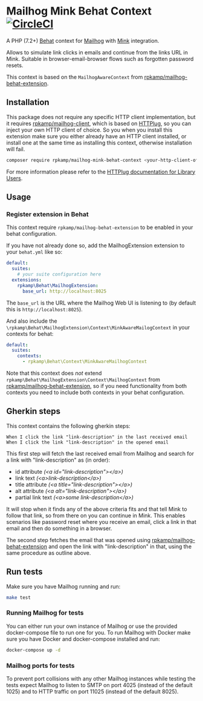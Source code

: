 # Mailhog Mink Behat Context [![CircleCI](https://circleci.com/gh/rpkamp/mailhog-mink-behat-context/tree/master.svg?style=svg)](https://circleci.com/gh/rpkamp/mailhog-mink-behat-context/tree/master)

A PHP (7.2+) [Behat] context for [Mailhog][mailhog] with [Mink][mink] integration.

Allows to simulate link clicks in emails and continue from the links URL in Mink. Suitable in browser-email-browser flows such as forgotten password resets.

This context is based on the `MailhogAwareContext` from [rpkamp/mailhog-behat-extension][mailhog-behat-extension].

## Installation

This package does not require any specific HTTP client implementation, but it requires [rpkamp/mailhog-client][mailhog-client], which is based on [HTTPlug][httplug], so you can inject your own HTTP client of choice. So you when you install this extension make sure you either already have an HTTP client installed, or install one at the same time as installing this context, otherwise installation will fail.

```bash
composer require rpkamp/mailhog-mink-behat-context <your-http-client-of-choice>
```

For more information please refer to the [HTTPlug documentation for Library Users][httplug-docs].

## Usage

### Register extension in Behat

This context require `rpkamp/mailhog-behat-extension` to be enabled in your behat configuration.

If you have not already done so, add the MailhogExtension extension to your `behat.yml` like so:

```yaml
default:
  suites:
    # your suite configuration here
  extensions:
    rpkamp\Behat\MailhogExtension:
      base_url: http://localhost:8025
```

The `base_url` is the URL where the Mailhog Web UI is listening to (by default this is `http://localhost:8025`).

And also include the `\rpkamp\Behat\MailhogExtension\Context\MinkAwareMailogContext` in your contexts for behat:

```yaml
default:
  suites:
    contexts:
      - rpkamp\Behat\Context\MinkAwareMailhogContext

```

Note that this context does _not_ extend `rpkamp\Behat\MailhogExtension\Context\MailhogContext` from [rpkamp/mailhog-behat-extension][mailhog-behat-extension], so if you need functionality from both contexts you need to include both contexts in your behat configuration.

## Gherkin steps

This context contains the following gherkin steps:

```gherkin
When I click the link "link-description" in the last received email
When I click the link "link-description" in the opened email 
```

This first step will fetch the last received email from Mailhog and search for a link with "link-description" as (in order):

- id attribute *(&lt;a id="link-description"&gt;&lt;/a&gt;)*
- link text *(&lt;a&gt;link-description&lt;/a>)*
- title attribute *(&lt;a title="link-description"&gt;&lt;/a&gt;)*
- alt attribute *(&lt;a alt="link-description"&gt;&lt;/a&gt;)*
- partial link text *(&lt;a&gt;some link-description&lt;/a&gt;)*

It will stop when it finds any of the above criteria fits and that tell Mink to follow that link, so from there on you can continue in Mink. This enables scenarios like password reset where you receive an email, click a link in that email and then do something in a browser.

The second step fetches the email that was opened using [rpkamp/mailhog-behat-extension](mailhog-behat-extension) and open the link with "link-description" in that, using the same procedure as outline above.

## Run tests

Make sure you have Mailhog running and run:

```bash
make test
```

### Running Mailhog for tests

You can either run your own instance of Mailhog or use the provided docker-compose file to run one for you.
To run Mailhog with Docker make sure you have Docker and docker-compose installed and run:

```bash
docker-compose up -d
```

### Mailhog ports for tests

To prevent port collisions with any other Mailhog instances while testing the tests expect Mailhog to listen to SMTP on port 4025 (instead of the default 1025) and to HTTP traffic on port 11025 (instead of the default 8025).

[behat]: http://behat.org/
[mailhog]: https://github.com/mailhog/MailHog
[mink]: http://mink.behat.org/en/latest/
[mailhog-behat-extension]: https://github.com/rpkamp/mailhog-behat-extension
[mailhog-behat-extension-readme]: https://github.com/rpkamp/mailhog-behat-extension/blob/master/README.md
[httplug]: https://github.com/php-http/httplug
[mailhog-client]: https://github.com/rpkamp/mailhog-client
[httplug-docs]: http://docs.php-http.org/en/latest/httplug/users.html
